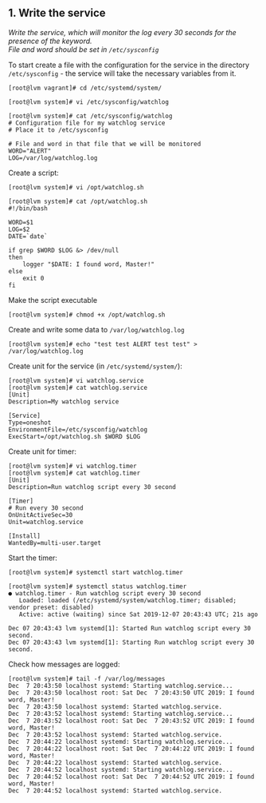 ## 1. Write the service

_Write the service, which will monitor the log every 30 seconds for the presence of the keyword.  
File and word should be set in `/etc/sysconfig`_

To start create a file with the configuration for the service in the directory
`/etc/sysconfig` - the service will take the necessary variables from it.
```
[root@lvm vagrant]# cd /etc/systemd/system/

[root@lvm system]# vi /etc/sysconfig/watchlog

[root@lvm system]# cat /etc/sysconfig/watchlog
# Configuration file for my watchlog service
# Place it to /etc/sysconfig

# File and word in that file that we will be monitored
WORD="ALERT"
LOG=/var/log/watchlog.log
```

Create a script:
```
[root@lvm system]# vi /opt/watchlog.sh

[root@lvm system]# cat /opt/watchlog.sh
#!/bin/bash

WORD=$1
LOG=$2
DATE=`date`

if grep $WORD $LOG &> /dev/null
then
    logger "$DATE: I found word, Master!"
else
    exit 0
fi
```

Make the script executable
```
[root@lvm system]# chmod +x /opt/watchlog.sh 
```
 
Create and write some data to `/var/log/watchlog.log`
```
[root@lvm system]# echo "test test ALERT test test" > /var/log/watchlog.log
```

Create unit for the service (in `/etc/systemd/system/`):
```
[root@lvm system]# vi watchlog.service
[root@lvm system]# cat watchlog.service
[Unit]
Description=My watchlog service

[Service]
Type=oneshot
EnvironmentFile=/etc/sysconfig/watchlog
ExecStart=/opt/watchlog.sh $WORD $LOG
```

Create unit for timer:
```
[root@lvm system]# vi watchlog.timer
[root@lvm system]# cat watchlog.timer
[Unit]
Description=Run watchlog script every 30 second

[Timer]
# Run every 30 second
OnUnitActiveSec=30
Unit=watchlog.service

[Install]
WantedBy=multi-user.target
```

Start the timer:
```
[root@lvm system]# systemctl start watchlog.timer

[root@lvm system]# systemctl status watchlog.timer
● watchlog.timer - Run watchlog script every 30 second
   Loaded: loaded (/etc/systemd/system/watchlog.timer; disabled; vendor preset: disabled)
   Active: active (waiting) since Sat 2019-12-07 20:43:43 UTC; 21s ago

Dec 07 20:43:43 lvm systemd[1]: Started Run watchlog script every 30 second.
Dec 07 20:43:43 lvm systemd[1]: Starting Run watchlog script every 30 second.
``` 

Check how messages are logged:
```
[root@lvm system]# tail -f /var/log/messages
Dec  7 20:43:50 localhost systemd: Starting watchlog.service...
Dec  7 20:43:50 localhost root: Sat Dec  7 20:43:50 UTC 2019: I found word, Master!
Dec  7 20:43:50 localhost systemd: Started watchlog.service.
Dec  7 20:43:52 localhost systemd: Starting watchlog.service...
Dec  7 20:43:52 localhost root: Sat Dec  7 20:43:52 UTC 2019: I found word, Master!
Dec  7 20:43:52 localhost systemd: Started watchlog.service.
Dec  7 20:44:22 localhost systemd: Starting watchlog.service...
Dec  7 20:44:22 localhost root: Sat Dec  7 20:44:22 UTC 2019: I found word, Master!
Dec  7 20:44:22 localhost systemd: Started watchlog.service.
Dec  7 20:44:52 localhost systemd: Starting watchlog.service...
Dec  7 20:44:52 localhost root: Sat Dec  7 20:44:52 UTC 2019: I found word, Master!
Dec  7 20:44:52 localhost systemd: Started watchlog.service.
```